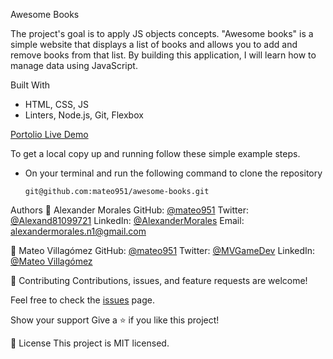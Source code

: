 Awesome Books

The project's goal is to apply JS objects concepts. "Awesome books" is a simple website that displays a list of books and allows you to add and remove books from that list. By building this application, I will learn how to manage data using JavaScript. 

Built With
- HTML, CSS, JS
- Linters, Node.js, Git, Flexbox

[Portolio Live Demo](https://mateo951.github.io/awesome-books/)

To get a local copy up and running follow these simple example steps.
- On your terminal and run the following command to clone the repository
  
  `git@github.com:mateo951/awesome-books.git`

Authors
👤 Alexander Morales
GitHub: [@mateo951](https://github.com/alexandermorales-dev)
Twitter: [@Alexand81099721]()
LinkedIn: [@AlexanderMorales](https://www.linkedin.com/in/mateo-villagómez/)
Email: [alexandermorales.n1@gmail.com](mailto:alexandermorales.n1@gmail.com)

👤 Mateo Villagómez
GitHub: [@mateo951](https://github.com/mateo951)
Twitter: [@MVGameDev](https://twitter.com/MVGameDev)
LinkedIn: [@Mateo Villagómez](https://www.linkedin.com/in/mateo-villagómez/)

🤝 Contributing
Contributions, issues, and feature requests are welcome!

Feel free to check the [issues](https://github.com/mateo951/awesome-books/issues) page.

Show your support
Give a ⭐️ if you like this project!

📝 License
This project is MIT licensed.
